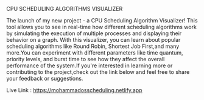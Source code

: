 CPU SCHEDULING ALGORITHMS VISUALIZER 

The launch of my new project - a CPU Scheduling Algorithm Visualizer! 
This tool allows you to see in real-time how different scheduling algorithms work by simulating the execution of multiple processes and displaying their behavior on a graph. With this visualizer, you can learn about popular scheduling algorithms like Round Robin, Shortest Job First,and many more.You can experiment with different parameters like time quantum, priority levels, and burst time to see how they affect the overall performance of the system.If you're interested in learning more or contributing to the project,check out the link below and feel free to share your feedback or suggestions.

Live Link  : https://mohammadosscheduling.netlify.app
